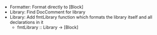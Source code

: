 * Formatter: Format directly to [Block]
* Library: Find DocComment for library
* Library: Add fmtLibrary function which formats the library itself and all declarations in it
    * fmtLibrary :: Library -> [Block]

